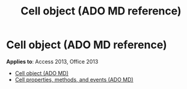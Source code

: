 ﻿---
title: Cell object (ADO MD reference)
TOCTitle: Cell object (ADO MD)
ms:assetid: 2db153d4-ff06-44fd-b20d-285ad505efa6
ms:mtpsurl: https://msdn.microsoft.com/library/JJ249073(v=office.15)
ms:contentKeyID: 48543975
ms.date: 09/18/2015
mtps_version: v=office.15
---

# Cell object (ADO MD reference)

**Applies to**: Access 2013, Office 2013

- [Cell object (ADO MD)](cell-object-ado-md.md)
- [Cell properties, methods, and events (ADO MD)](cell-properties-methods-and-events-ado-md.md)

